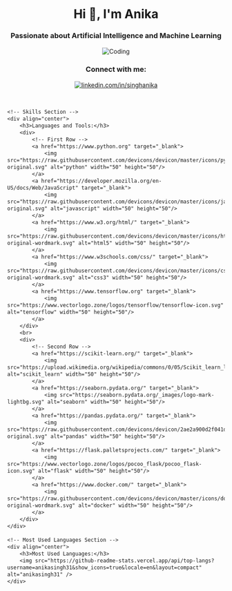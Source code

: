 <h1 align="center">Hi 👋, I'm Anika</h1>
<h3 align="center">Passionate about Artificial Intelligence and Machine Learning</h3>

<div align="center">
    <img 
        align="center" 
        alt="Coding" 
        width="400" 
        src="https://i.pinimg.com/originals/e5/bd/3a/e5bd3a2f2cf2f6f4dad0f531b92564be.gif">
</div>

<h3 align="center">Connect with me:</h3>
<p align="center">
    <a href="https://linkedin.com/in/singhanika" target="_blank">
        <img align="center" src="https://raw.githubusercontent.com/rahuldkjain/github-profile-readme-generator/master/src/images/icons/Social/linked-in-alt.svg" alt="linkedin.com/in/singhanika" height="30" width="40" />
    </a>
</p>

<br>

<!-- Using Flexbox to align Skills and Most Used Languages side by side -->
<div style="display: flex; justify-content: center; align-items: center; flex-wrap: wrap; gap: 50px;">

    <!-- Skills Section -->
    <div align="center">
        <h3>Languages and Tools:</h3>
        <div>
            <!-- First Row -->
            <a href="https://www.python.org" target="_blank">
                <img src="https://raw.githubusercontent.com/devicons/devicon/master/icons/python/python-original.svg" alt="python" width="50" height="50"/>
            </a>
            <a href="https://developer.mozilla.org/en-US/docs/Web/JavaScript" target="_blank">
                <img src="https://raw.githubusercontent.com/devicons/devicon/master/icons/javascript/javascript-original.svg" alt="javascript" width="50" height="50"/>
            </a>
            <a href="https://www.w3.org/html/" target="_blank">
                <img src="https://raw.githubusercontent.com/devicons/devicon/master/icons/html5/html5-original-wordmark.svg" alt="html5" width="50" height="50"/>
            </a>
            <a href="https://www.w3schools.com/css/" target="_blank">
                <img src="https://raw.githubusercontent.com/devicons/devicon/master/icons/css3/css3-original-wordmark.svg" alt="css3" width="50" height="50"/>
            </a>
            <a href="https://www.tensorflow.org" target="_blank">
                <img src="https://www.vectorlogo.zone/logos/tensorflow/tensorflow-icon.svg" alt="tensorflow" width="50" height="50"/>
            </a>
        </div>
        <br>
        <div>
            <!-- Second Row -->
            <a href="https://scikit-learn.org/" target="_blank">
                <img src="https://upload.wikimedia.org/wikipedia/commons/0/05/Scikit_learn_logo_small.svg" alt="scikit_learn" width="50" height="50"/>
            </a>
            <a href="https://seaborn.pydata.org/" target="_blank">
                <img src="https://seaborn.pydata.org/_images/logo-mark-lightbg.svg" alt="seaborn" width="50" height="50"/>
            </a>
            <a href="https://pandas.pydata.org/" target="_blank">
                <img src="https://raw.githubusercontent.com/devicons/devicon/2ae2a900d2f041da66e950e4d48052658d850630/icons/pandas/pandas-original.svg" alt="pandas" width="50" height="50"/>
            </a>
            <a href="https://flask.palletsprojects.com/" target="_blank">
                <img src="https://www.vectorlogo.zone/logos/pocoo_flask/pocoo_flask-icon.svg" alt="flask" width="50" height="50"/>
            </a>
            <a href="https://www.docker.com/" target="_blank">
                <img src="https://raw.githubusercontent.com/devicons/devicon/master/icons/docker/docker-original-wordmark.svg" alt="docker" width="50" height="50"/>
            </a>
        </div>
    </div>

    <!-- Most Used Languages Section -->
    <div align="center">
        <h3>Most Used Languages:</h3>
        <img src="https://github-readme-stats.vercel.app/api/top-langs?username=anikasingh31&show_icons=true&locale=en&layout=compact" alt="anikasingh31" />
    </div>

</div>
